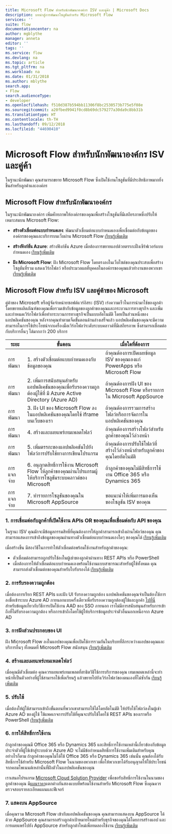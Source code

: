 ```yaml
---
title: Microsoft Flow สำหรับนักพัฒนาองค์กร ISV และคู่ค้า | Microsoft Docs
description: บทนำสู่การพัฒนาโซลูชันสำหรับ Microsoft Flow
services: ''
suite: flow
documentationcenter: na
author: mgblythe
manager: anneta
editor: ''
tags: ''
ms.service: flow
ms.devlang: na
ms.topic: article
ms.tgt_pltfrm: na
ms.workload: na
ms.date: 01/31/2018
ms.author: mblythe
search.app:
- Flow
search.audienceType:
- developer
ms.openlocfilehash: f510d387b594bb11306f8bc2530573b775e5f08e
ms.sourcegitcommit: a20fbed9941f0cd8b69dc579277a30da9c8bb31b
ms.translationtype: HT
ms.contentlocale: th-TH
ms.lasthandoff: 09/12/2018
ms.locfileid: "44690410"
---
```

# <a name="microsoft-flow-for-enterprise-developers-isvs-and-partners"></a>Microsoft Flow สำหรับนักพัฒนาองค์กร ISV และคู่ค้า

ในฐานะนักพัฒนา คุณสามารถขยาย Microsoft Flow ซึ่งเปิดใช้งานโซลูชันที่มีประสิทธิภาพมากยิ่งขึ้นสำหรับลูกค้าและองค์กร

## <a name="microsoft-flow-for-enterprise-developers"></a>Microsoft Flow สำหรับนักพัฒนาองค์กร

ในฐานะนักพัฒนาองค์กร เพิ่มศักยภาพให้องค์กรของคุณเพื่อสร้างโซลูชันที่มีเสถียรภาพซึ่งปรับให้เหมาะสมบน Microsoft Flow:

- **สร้างตัวเชื่อมต่อแบบกำหนดเอง**: พัฒนาตัวเชื่อมต่อแบบกำหนดเองเพื่อเชื่อมต่อกับข้อมูลขององค์กรของคุณและบริการบนเว็บผ่าน Microsoft Flow [เรียนรู้เพิ่มเติม](https://docs.microsoft.com/connectors/custom-connectors/)

- **สร้างฟังก์ชัน Azure**: สร้างฟังก์ชัน Azure เมื่อต้องการขยายแอปด้วยตรรกะฝั่งเซิร์ฟเวอร์แบบกำหนดเอง [เรียนรู้เพิ่มเติม](https://docs.microsoft.com/azure/azure-functions/functions-flow-scenario)

- **ฝัง Microsoft Flow**: ฝัง Microsoft Flow โดยตรงลงในเว็บไซต์ของคุณประสบเพื่อสร้างโซลูชันที่รวม แสดงเวิร์กโฟลว์ หรือประมวลผลที่บุคคลในองค์กรของคุณแล้วทำงานของพวกเขา [เรียนรู้เพิ่มเติม](embed-flow-dev.md)

## <a name="microsoft-flow-for-isvs-and-microsoft-partners"></a>Microsoft Flow สำหรับ ISV และคู่ค้าของ Microsoft

คู่ค้าของ Microsoft หรือผู้จัดจำหน่ายซอฟต์แวร์อิสระ (ISV) เร่งความเร็วในการนำมาใช้ของลูกค้า โดยขยายผลิตภัณฑ์ของคุณเพื่อรวมเข้ากับข้อมูลของลูกค้าของคุณและกระบวนการทางธุรกิจ และเพิ่ม และกำหนดเวิร์กโฟลว์เพื่อทำกระบวนการทางธุรกิจเป็นแบบอัตโนมัติ โดยเป็นส่วนหนึ่งของแอปพลิเคชันของคุณ หลังจากคุณทำตามเจ็ดขั้นตอนด้านล่างเสร็จแล้ว แอปพลิเคชันของคุณจะมีความสามารถในการใช้ประโยชน์จากเครื่องมือเวิร์กโฟลว์ระดับระบบคลาวด์ที่มีเสถียรภาพ ซึ่งสามารถเชื่อมต่อกับบริการอื่นๆ ได้มากกว่า 200 บริการ

| ระยะ | ขั้นตอน | เมื่อใดที่ต้องการ |
| --- | --- | --- |
| การพัฒนา | 1. สร้างตัวเชื่อมต่อแบบกำหนดเองกับข้อมูลของคุณ | ถ้าคุณต้องการเปิดเผยข้อมูล ISV ของคุณเองแก่ PowerApps หรือ Microsoft Flow |
| การพัฒนา | 2. เพิ่มการสนับสนุนสำหรับแอปพลิเคชันของคุณเพื่อรับรองความถูกต้องผู้ใช้ที่ มี Azure Active Directory (Azure AD) | ถ้าคุณต้องการฝัง UI ของ Microsoft Flow หรือรายการใน Microsoft AppSource | 
| การพัฒนา | 3. ฝัง UI ของ Microsoft Flow ลงในแอปพลิเคชันของคุณโดยใช้ iframe บนเว็บของเรา | ถ้าคุณต้องการรวมการสร้างโฟลว์หรือการจัดการในแอปพลิเคชันของคุณ | 
| การพัฒนา | 4. สร้างและเผยแพร่เทมเพลตโฟลว์ | ถ้าคุณต้องการสร้างโฟลว์สำหรับลูกค้าของคุณไว้ล่วงหน้า | 
| การพัฒนา | 5. เพิ่มตรรกะของแอปพลิเคชันไปยังโฟลว์การปรับใช้ทางการเขียนโปรแกรม | ถ้าคุณต้องการปรับใช้โฟลว์ที่สร้างไว้ล่วงหน้าสำหรับลูกค้าของคุณโดยอัตโนมัติ | 
| การแจกจ่าย | 6. อนุญาตสิทธิ์การใช้งาน Microsoft Flow ให้ลูกค้าของคุณผ่านโปรแกรมผู้ให้บริการโซลูชันระบบคลาวด์ของ Microsoft | ถ้าลูกค้าของคุณไม่มีสิทธิ์การใช้งาน Office 365 หรือ Dynamics 365 |
| การแจกจ่าย | 7. ทำรายการโซลูชันของคุณใน Microsoft AppSource | ขอแนะนำให้เพิ่มการมองเห็นของโซลูชัน ISV ของคุณ |

### <a name="1-connecting-to-your-apis-or-enabling-customers-to-connect-to-your-apis"></a>1. การเชื่อมต่อกับลูกค้าที่เปิดใช้งาน APIs OR ของคุณเพื่อเชื่อมต่อกับ API ของคุณ

ในฐานะ ISV คุณมักจะมีข้อมูลกรรมสิทธิ์ที่คุณต้องการให้ลูกค้าสามารถเข้าถึงผ่านโฟลว์ของคุณ คุณสามารถแสดงการเข้าถึงข้อมูลของคุณผ่านทางตัวเชื่อมต่อแบบกำหนดเองใดๆ ของคุณได้ [เรียนรู้เพิ่มเติม](https://docs.microsoft.com/connectors/custom-connectors/)

เมื่อสร้างขึ้น มีสองวิธีในการทำให้ตัวเชื่อมต่อพร้อมใช้งานสำหรับลูกค้าของคุณ:
- ตัวเชื่อมต่อสามารถถูกปรับใช้ลงในผู้เช่าของลูกค้าผ่านทาง REST APIs หรือ PowerShell
- เมื่อต้องการให้ตัวเชื่อมต่อแบบกำหนดเองพร้อมใช้งานแบบสาธารณะสำหรับผู้ใช้ทั้งหมด คุณสามารถส่งตัวเชื่อมต่อของคุณสำหรับใบรับรองได้ [เรียนรู้เพิ่มเติม](https://docs.microsoft.com/connectors/custom-connectors/submit-certification)

### <a name="2-authentication"></a>2. การรับรองความถูกต้อง 

เมื่อต้องการเรียก REST APIs และฝัง UI รับรองความถูกต้อง แอปพลิเคชันของคุณจำเป็นต้องใช้การลงชื่อเข้าระบบ Azure AD ภายนอกแบบครั้งเดียวเพื่อรับรองความถูกต้องผู้ใช้และลูกค้า [ไปที่นี่](https://identity.microsoft.com/) สำหรับข้อมูลเกี่ยวกับวิธีการเปิดใช้งาน AAD ของ SSO ภายนอก เราไม่มีการสนับสนุนสำหรับการเข้าถึงที่ไม่รับรองความถูกต้อง หรือการเข้าถึงโดยใช้ผู้ให้บริการข้อมูลประจำตัวอื่นนอกเหนือจาก Azure AD 

### <a name="3-embedding-ui-components"></a>3. การฝังส่วนประกอบของ UI

ฝัง Microsoft Flow ลงในแอปของคุณเพื่อเปิดใช้การรวมกันในบริบทที่ลึกระหว่างแอปของคุณและบริการอื่นๆ ทั้งหมดที่ Microsoft Flow สนับสนุน [เรียนรู้เพิ่มเติม](embed-flow-dev.md)

### <a name="4-create-and-publish-flow-templates"></a>4. สร้างและเผยแพร่เทมเพลตโฟลว์

เมื่อคุณมีตัวเชื่อมต่อ คุณควรเผยแพร่เทมเพลตที่สาธิตวิธีใช้การบริการของคุณ เทมเพลตเหล่านี้จะทำหน้าที่เป็นตัวอย่างที่ผู้ใช้สามารถใช้เพื่อเรียนรู้ แล้วขยายไปยังเวิร์กโฟลว์ของตนเองที่ไม่ซ้ำกัน [เรียนรู้เพิ่มเติม](../publish-a-template.md)

### <a name="5-deployment"></a>5. ปรับใช้

เมื่อต้องให้ผู้ใช้สามารถเข้าถึงขั้นตอนที่พวกเขาสามารถใช้ได้โดยอัตโนมัติ ให้ปรับใช้โฟลว์ลงในผู้เช่า Azure AD ของผู้ใช้ ใช้แพคเกจการปรับใช้ที่คุณจะปรับใช้โดยใช้ REST APIs ของเราหรือ PowerShell [เรียนรู้เพิ่มเติม](https://docs.microsoft.com/powerapps/export-import-packages)

### <a name="6-licensing"></a>6. การให้สิทธิ์การใช้งาน

ถ้าลูกค้าของคุณมี Office 365 หรือ Dynamics 365 และสิทธิ์การใช้งานเหล่านี้เกี่ยวข้องกับข้อมูลประจำตัวที่ผู้ใช้เข้าสู่ระบบด้วย Azure AD จะไม่มีข้อกำหนดสิทธิ์การใช้งานเพิ่มเติมสำหรับคุณ อย่างไรก็ตาม ถ้าลูกค้าของคุณไม่ได้ใช้ Office 365 หรือ Dynamics 365 เช่นนั้น คุณต้องได้รับสิทธิ์การใช้สำหรับ Microsoft Flow ในนามของพวกเขา เพื่อให้พวกเขาได้รับอนุญาตให้ใช้ประโยชน์จากคอมโพเนนต์เหล่านั้นที่ฝังตัวในแอปพลิเคชันของคุณ

เราเสนอโปรแกรม [Microsoft Cloud Solution Provider](https://partner.microsoft.com/cloud-solution-provider) เพื่อขอรับสิทธิ์การใช้งานในนามของลูกค้าของคุณ มี[แผนราคา](https://flow.microsoft.com/pricing/)แตกต่างกันสองแบบที่พร้อมใช้งานสำหรับ Microsoft Flow ซึ่งคุณควรตรวจสอบรายละเอียดแผนและฟีเจอร์

### <a name="7-list-on-appsource"></a>7. แสดงบน AppSource

เมื่อคุณรวม Microsoft Flow เข้ากับแอปพลิเคชันของคุณ คุณสามารถแสดงบน AppSource ได้ ด้วย AppSource คุณสามารถสร้างลูกค้าเป้าหมายใหม่สำหรับธุรกิจของคุณได้โดยการสร้างแอป และการเผยแพร่ไปยัง AppSource สำหรับลูกค้าใหม่เพื่อทดลองใช้งาน [เรียนรู้เพิ่มเติม](dev-appsource-test-drive.md)
